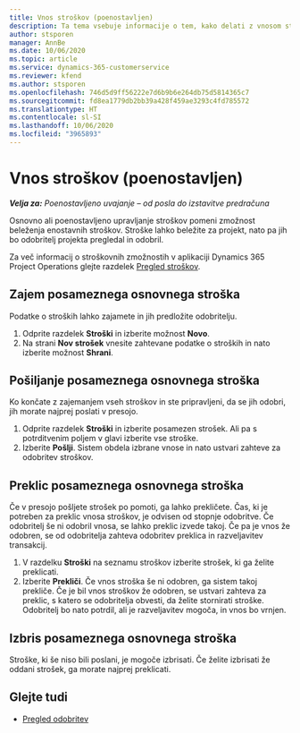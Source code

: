 ```yaml
---
title: Vnos stroškov (poenostavljen)
description: Ta tema vsebuje informacije o tem, kako delati z vnosom stroškov v poenostavljeni uvedbi.
author: stsporen
manager: AnnBe
ms.date: 10/06/2020
ms.topic: article
ms.service: dynamics-365-customerservice
ms.reviewer: kfend
ms.author: stsporen
ms.openlocfilehash: 746d5d9ff56222e7d6b9b6e264db75d5814365c7
ms.sourcegitcommit: fd8ea1779db2bb39a428f459ae3293c4fd785572
ms.translationtype: HT
ms.contentlocale: sl-SI
ms.lasthandoff: 10/06/2020
ms.locfileid: "3965893"
---
```

# <a name="expense-entry-lite"></a>Vnos stroškov (poenostavljen)

_**Velja za:** Poenostavljeno uvajanje – od posla do izstavitve predračuna_

Osnovno ali poenostavljeno upravljanje stroškov pomeni zmožnost beleženja enostavnih stroškov. Stroške lahko beležite za projekt, nato pa jih bo odobritelj projekta pregledal in odobril.

Za več informacij o stroškovnih zmožnostih v aplikaciji Dynamics 365 Project Operations glejte razdelek [Pregled stroškov](expense-overview.md).

## <a name="capture-a-basic-expense"></a>Zajem posameznega osnovnega stroška

Podatke o stroških lahko zajamete in jih predložite odobritelju.

1. Odprite razdelek **Stroški** in izberite možnost **Novo**.
2. Na strani **Nov strošek** vnesite zahtevane podatke o stroških in nato izberite možnost **Shrani**.

## <a name="submit-a-basic-expense"></a>Pošiljanje posameznega osnovnega stroška

Ko končate z zajemanjem vseh stroškov in ste pripravljeni, da se jih odobri, jih morate najprej poslati v presojo.

1. Odprite razdelek **Stroški** in izberite posamezen strošek. Ali pa s potrditvenim poljem v glavi izberite vse stroške.
2. Izberite **Pošlji**. Sistem obdela izbrane vnose in nato ustvari zahteve za odobritev stroškov.

## <a name="recall-a-basic-expense"></a>Preklic posameznega osnovnega stroška

Če v presojo pošljete strošek po pomoti, ga lahko prekličete. Čas, ki je potreben za preklic vnosa stroškov, je odvisen od stopnje odobritve.  Če odobritelj še ni odobril vnosa, se lahko preklic izvede takoj. Če pa je vnos že odobren, se od odobritelja zahteva odobritev preklica in razveljavitev transakcij.

1. V razdelku **Stroški** na seznamu stroškov izberite strošek, ki ga želite preklicati.
2. Izberite **Prekliči**. Če vnos stroška še ni odobren, ga sistem takoj prekliče. Če je bil vnos stroškov že odobren, se ustvari zahteva za preklic, s katero se odobritelja obvesti, da želite stornirati stroške. Odobritelj bo nato potrdil, ali je razveljavitev mogoča, in vnos bo vrnjen.

## <a name="delete-a-basic-expense"></a>Izbris posameznega osnovnega stroška

Stroške, ki še niso bili poslani, je mogoče izbrisati. Če želite izbrisati že oddani strošek, ga morate najprej preklicati.

## <a name="see-also"></a>Glejte tudi

- [Pregled odobritev](../approvals/approvals-overview.md)
